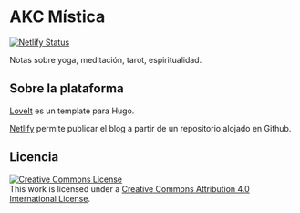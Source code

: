 # AKC Mística

[![Netlify Status](https://api.netlify.com/api/v1/badges/c8680dfb-8016-4301-b4a2-147866d093a2/deploy-status)](https://app.netlify.com/sites/akc-programas/deploys)

Notas sobre yoga, meditación, tarot, espiritualidad.

## Sobre la plataforma

[LoveIt](https://hugoloveit.com/) es un template para Hugo.

[Netlify](https://www.netlify.com/) permite publicar el blog a partir de un repositorio alojado en Github.

## Licencia

<a rel="license" href="http://creativecommons.org/licenses/by/4.0/"><img alt="Creative Commons License" style="border-width:0" src="https://i.creativecommons.org/l/by/4.0/88x31.png" /></a><br />This work is licensed under a <a rel="license" href="http://creativecommons.org/licenses/by/4.0/">Creative Commons Attribution 4.0 International License</a>.
